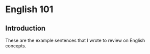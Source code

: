 # English 101

## Introduction

These are the example sentences that I wrote to review on English concepts.
